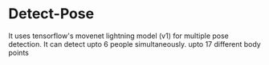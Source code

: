 # Detect-Pose

It uses tensorflow's movenet lightning model (v1) for multiple pose detection. 
It can detect upto 6 people simultaneously.
upto 17 different body points
